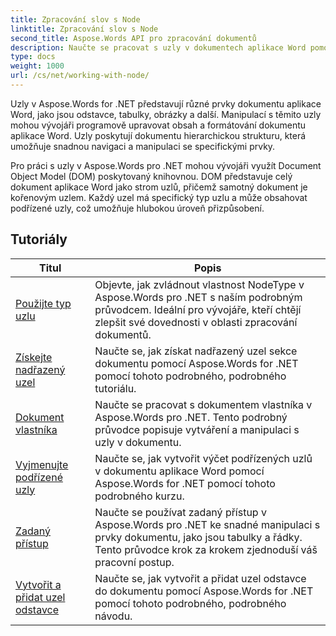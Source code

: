 ```yaml
---
title: Zpracování slov s Node
linktitle: Zpracování slov s Node
second_title: Aspose.Words API pro zpracování dokumentů
description: Naučte se pracovat s uzly v dokumentech aplikace Word pomocí Aspose.Words for .NET. Podrobné konzultace s příklady kódu.
type: docs
weight: 1000
url: /cs/net/working-with-node/
---
```

Uzly v Aspose.Words for .NET představují různé prvky dokumentu aplikace Word, jako jsou odstavce, tabulky, obrázky a další. Manipulací s těmito uzly mohou vývojáři programově upravovat obsah a formátování dokumentu aplikace Word. Uzly poskytují dokumentu hierarchickou strukturu, která umožňuje snadnou navigaci a manipulaci se specifickými prvky.

Pro práci s uzly v Aspose.Words pro .NET mohou vývojáři využít Document Object Model (DOM) poskytovaný knihovnou. DOM představuje celý dokument aplikace Word jako strom uzlů, přičemž samotný dokument je kořenovým uzlem. Každý uzel má specifický typ uzlu a může obsahovat podřízené uzly, což umožňuje hlubokou úroveň přizpůsobení.

 ## Tutoriály
| Titul | Popis |
| --- | --- |
| [Použijte typ uzlu](./use-node-type/) | Objevte, jak zvládnout vlastnost NodeType v Aspose.Words pro .NET s naším podrobným průvodcem. Ideální pro vývojáře, kteří chtějí zlepšit své dovednosti v oblasti zpracování dokumentů. |
| [Získejte nadřazený uzel](./get-parent-node/) | Naučte se, jak získat nadřazený uzel sekce dokumentu pomocí Aspose.Words for .NET pomocí tohoto podrobného, podrobného tutoriálu. |
| [Dokument vlastníka](./owner-document/) | Naučte se pracovat s dokumentem vlastníka v Aspose.Words pro .NET. Tento podrobný průvodce popisuje vytváření a manipulaci s uzly v dokumentu. |
| [Vyjmenujte podřízené uzly](./enumerate-child-nodes/) | Naučte se, jak vytvořit výčet podřízených uzlů v dokumentu aplikace Word pomocí Aspose.Words for .NET pomocí tohoto podrobného kurzu. |
| [Zadaný přístup](./typed-access/) | Naučte se používat zadaný přístup v Aspose.Words pro .NET ke snadné manipulaci s prvky dokumentu, jako jsou tabulky a řádky. Tento průvodce krok za krokem zjednoduší váš pracovní postup. |
| [Vytvořit a přidat uzel odstavce](./create-and-add-paragraph-node/) | Naučte se, jak vytvořit a přidat uzel odstavce do dokumentu pomocí Aspose.Words for .NET pomocí tohoto podrobného, podrobného návodu. |